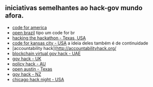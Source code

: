 ## iniciativas semelhantes ao hack-gov mundo afora.

* [code for america](https://www.codeforamerica.org/)
* [open brazil](http://openbrazil.strikingly.com/)
  tipo um code for br
* [hacking the hackathon - Texas, USA](https://govex.jhu.edu/hacking-the-hackathon/)
* [code for kansas city - USA](http://codeforkc.org/hackkc/)
  a ideia deles também é de continuidade
* [accountability hack](http://accountabilityhack.org/
* [blockchain virtual gov hack - UAE](http://blockchainvirtualgovhack.com/)
* [gov hack - UK](http://portal.govhack.org/)
* [policy hack - AU](https://www.policyhack.com.au/)
* [open austin - Texas](https://www.open-austin.org/)
* [gov hack - NZ](http://govhack.org.nz/)
* [chicago hack night - USA](https://chihacknight.org/)

